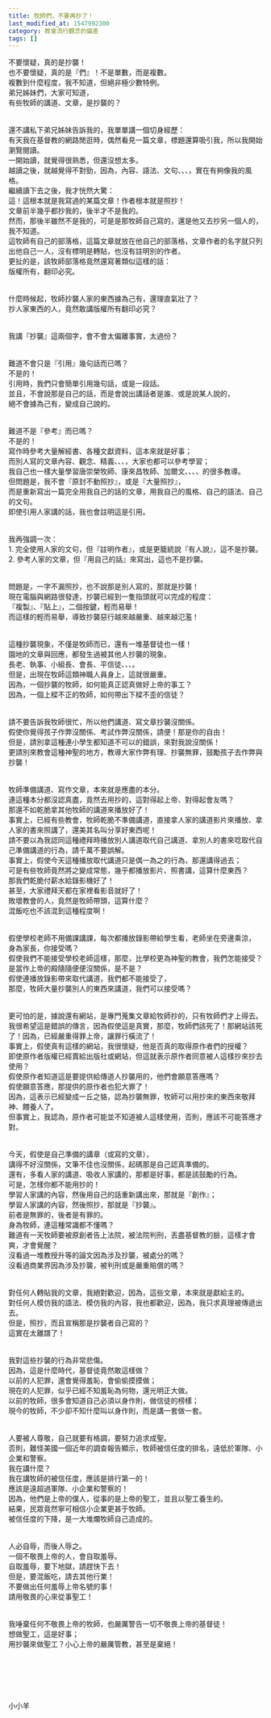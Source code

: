 ```yaml
---
title: 牧師們，不要再抄了！
last_modified_at: 1547992300
category: 教會流行觀念的偏差
tags: []
---
```


<p>不要懷疑，真的是抄襲！<br/>也不要懷疑，真的是『們』！不是單數，而是複數。<br/>複數到什麼程度，我不知道，但絕非極少數特例。<br/><!--more-->弟兄姊妹們，大家可知道，<br/>有些牧師的講道、文章，是抄襲的？<br/><br/><br/>還不講私下弟兄姊妹告訴我的，我單單講一個切身經歷：<br/>有天我在基督教的網路閒逛時，偶然看見一篇文章，標題還算吸引我，所以我開始瀏覽閱讀。<br/>一開始讀，就覺得很熟悉，但還沒想太多。<br/>越讀之後，就越覺得不對勁，因為，內容、語法、文句、、、，實在有夠像我的風格。<br/>繼續讀下去之後，我才恍然大驚：<br/>這！這根本就是我寫過的某篇文章！作者根本就是照抄！<br/>文章前半幾乎都抄我的，後半才不是我的。<br/>然而，那後半雖然不是我的，可是是那牧師自己寫的，還是他又去抄另一個人的，我不知道。<br/>這牧師有自己的部落格，這篇文章就放在他自己的部落格，文章作者的名字就只列出他自己一人，沒有標明是轉貼，也沒有註明別的作者。<br/>更扯的是，該牧師部落格竟然還寫著類似這樣的話：<br/>版權所有，翻印必究。<br/><br/><br/>什麼時候起，牧師抄襲人家的東西據為己有，還理直氣壯了？<br/>抄人家東西的人，竟然敢講版權所有翻印必究？<br/><br/><br/>我講『抄襲』這兩個字，會不會太偏離事實，太過份？<br/><br/><br/>難道不會只是『引用』幾句話而已嗎？<br/>不是的！<br/>引用時，我們只會簡單引用幾句話，或是一段話。<br/>並且，不會說那是自己的話，而是會說出講話者是誰、或是說某人說的，<br/>絕不會據為己有，變成自己說的。<br/><br/><br/>難道不是『參考』而已嗎？<br/>不是的！<br/>寫作時參考大量解經書、各種文獻資料，這本來就是好事；<br/>而別人寫的文章內容、觀念、精義、、、，大家也都可以參考學習；<br/>我自己也一樣大量學習唐崇榮牧師、康來昌牧師、加爾文、、、、的很多教導。<br/>但問題是，我不會『原封不動照抄』，或是『大量照抄』，<br/>而是重新寫出一篇完全用我自己的話的文章，用我自己的風格、自己的語法、自己的文句。<br/>即使引用人家講的話，我也會註明這是引用。<br/><br/><br/>我再強調一次：<br/>1.	完全使用人家的文句，但『註明作者』，或是更籠統說『有人說』，這不是抄襲。<br/>2.	參考人家的文章，但『用自己的話』來寫出，這也不是抄襲。<br/><br/><br/>問題是，一字不漏照抄，也不說那是別人寫的，那就是抄襲！<br/>現在電腦與網路很發達，抄襲已經到一隻指頭就可以完成的程度：<br/>『複製』、『貼上』，二個按鍵，輕而易舉！<br/>而這樣的輕而易舉，導致抄襲惡行越來越嚴重、越來越氾濫！<br/><br/><br/>這種抄襲現象，不僅是牧師而已，還有一堆基督徒也一樣！<br/>園地的文章與回應，都發生過被其他人抄襲的現象。<br/>長老、執事、小組長、會長、平信徒、、、。<br/>但是，出現在牧師這類神職人員身上，這就很嚴重。<br/>因為，一個抄襲的牧師，如何能真正認真做好上帝的事工？<br/>因為，一個上樑不正的牧師，如何帶出下樑不歪的信徒？<br/><br/><br/>請不要告訴我牧師很忙，所以他們講道、寫文章抄襲沒關係。<br/>假使你覺得孩子作弊沒關係、考試作弊沒關係，請便！那是你的自由！<br/>但是，請別拿這種連小學生都知道不可以的錯誤，來對我說沒關係！<br/>更請別來教會這種神聖的地方，教導大家作弊有理、抄襲無罪，鼓勵孩子去作弊與抄襲！<br/><br/><br/>牧師準備講道、寫作文章，本來就是應盡的本分。<br/>連這種本分都沒認真盡，竟然去用抄的，這對得起上帝、對得起會友嗎？<br/>那還不如乾脆拿其他牧師的講道來播放好了！<br/>事實上，已經有些教會，牧師乾脆不準備講道，直接拿人家的講道影片來播放、拿人家的書來照講了，還美其名叫分享好東西呢！<br/>請不要以為我認同這種禮拜時播放別人講道取代自己講道、拿別人的書來唸取代自己準備講道的行為，請千萬不要誤解。<br/>事實上，假使今天這種播放取代講道只是偶一為之的行為，那還講得過去；<br/>可是有些牧師竟然將之變成常態，幾乎都播放影片、照書講，這算什麼東西？<br/>那我們乾脆付薪水給錄影機好了！<br/>甚至，大家禮拜天都在家裡看影音就好了！<br/>敗壞教會的人，竟然是牧師帶頭，這算什麼？<br/>混飯吃也不該混到這種程度啊！<br/><br/><br/>假使學校老師不用備課講課，每次都播放錄影帶給學生看，老師坐在旁邊乘涼，<br/>身為家長，你接受嗎？<br/>假使我們不能接受學校老師這樣，那麼，比學校更為神聖的教會，我們怎能接受？<br/>是當作上帝的殿隨隨便便沒關係，是不是？<br/>假使連播放錄影帶來取代講道，我們都不能接受了，<br/>那麼，牧師大量抄襲別人的東西來講道，我們可以接受嗎？<br/><br/><br/>更可怕的是，據說還有網站，是專門蒐集文章給牧師抄的，只有牧師們才上得去。<br/>我很希望這是錯誤的傳言，因為假使這是真實，那麼，牧師們該死了！那網站該死了！因為，已經嚴重得罪上帝，讓罪行橫流了！<br/>事實上，假使真有這樣的網站，我很懷疑，他是否真的取得原作者們的授權？<br/>即使原作者版權已經賣給出版社或網站，但這就表示原作者同意被人這樣抄來抄去使用？<br/>假使原作者知道這是要提供給傳道人抄襲用的，他們會願意答應嗎？<br/>假使願意答應，那提供的原作者也犯大罪了！<br/>因為，這表示已經變成一丘之貉，認為抄襲無罪，牧師可以用抄來的東西來敬拜神、餵養人了。<br/>但事實上，我認為，原作者可能並不知道被人這樣使用，否則，應該不可能答應才對。<br/><br/><br/>今天，假使是自己準備的講章（或寫的文章），<br/>講得不好沒關係，文筆不佳也沒關係，起碼那是自己認真準備的。<br/>還有，多看人家的講道、吸收人家講的，那都是好事，都是該鼓勵的行為。<br/>可是，怎樣你都不能用抄的！<br/>學習人家講的內容，然後用自己的話重新講出來，那就是『創作』；<br/>學習人家講的內容，然後照抄，那就是『抄襲』。<br/>前者是無罪的，後者是有罪的。<br/>身為牧師，連這種常識都不懂嗎？<br/>難道有一天牧師要被原創者告上法院，被法院判刑，丟盡基督教的臉，這樣才會爽，才會覺醒？<br/>沒看過一堆教授升等的論文因為涉及抄襲，被處分的嗎？<br/>沒看過商業界因為涉及抄襲，被判刑或是嚴重賠償的嗎？<br/><br/><br/>對任何人轉貼我的文章，我絕對歡迎，因為，這些文章，本來就是獻給主的。<br/>對任何人模仿我的語法、模仿我的內容，我也都歡迎，因為，我只求真理被傳遞出去。<br/>但是，照抄，而且宣稱那是抄襲者自己寫的？<br/>這實在太離譜了！<br/><br/><br/>我對這些抄襲的行為非常悲傷。<br/>因為，這是什麼時代，基督徒竟然敢這樣做？<br/>以前的人犯罪，還會覺得羞恥，會偷偷摸摸做；<br/>現在的人犯罪，似乎已經不知羞恥為何物，還光明正大做。<br/>以前的牧師，很多會知道自己必須以身作則，做信徒的榜樣；<br/>現今的牧師，不少卻不知什麼叫以身作則，而是講一套做一套。<br/><br/><br/>人要被人尊敬，自己就要有格調，要努力追求成聖。<br/>否則，難怪美國一個近年的調查報告顯示，牧師被信任度的排名，遠低於軍隊、小企業和警察。<br/>我在講什麼？<br/>我在講牧師的被信任度，應該是排行第一的！<br/>應該是遠超過軍隊、小企業和警察的！<br/>因為，他們是上帝的僕人，從事的是上帝的聖工，並且以聖工養生的。<br/>結果，民眾竟然寧可相信小企業更甚于牧師。<br/>被信任度的下降，是一大堆爛牧師自己造成的。<br/><br/><br/>人必自辱，而後人辱之。<br/>一個不敬畏上帝的人，會自取羞辱。<br/>自取羞辱，要下地獄，請趕快下去！<br/>但是，要混飯吃，請去其他行業！<br/>不要做出任何羞辱上帝名號的事！<br/>請用敬畏的心來從事聖工！<br/><br/><br/>我唾棄任何不敬畏上帝的牧師，也嚴厲警告一切不敬畏上帝的基督徒！<br/>想做聖工，這是好事；<br/>用抄襲來做聖工？小心上帝的嚴厲管教，甚至是棄絕！<br/><br/><br/><br/><br/><br/><br/>小小羊<br/><br/><br/><br/><br/><br/><br/><br/><br/>
</p>